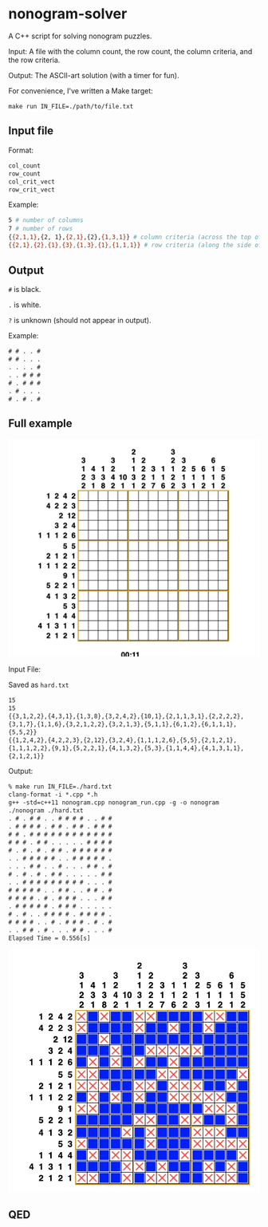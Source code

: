 # nonogram-solver

A C++ script for solving nonogram puzzles. 

Input: A file with the column count, the row count, the column criteria, and the row criteria.

Output: The ASCII-art solution (with a timer for fun).

For convenience, I've written a Make target:

```
make run IN_FILE=./path/to/file.txt
```

## Input file

Format:

```
col_count
row_count
col_crit_vect
row_crit_vect
```

Example:

```bash
5 # number of columns
7 # number of rows
{{2,1,1},{2, 1},{2,1},{2},{1,3,1}} # column criteria (across the top of the puzzle)
{{2,1},{2},{1},{3},{1,3},{1},{1,1,1}} # row criteria (along the side of the puzzle)
```

## Output

`#` is black.

`.` is white.

`?` is unknown (should not appear in output).

Example:
```
# # . . #
# # . . .
. . . . #
. . # # #
# . # # #
. # . . .
# . # . #
```
## Full example

![unsolved](./doc/unsolved.png)

Input File: 

Saved as `hard.txt`

```
15
15
{{3,1,2,2},{4,3,1},{1,3,8},{3,2,4,2},{10,1},{2,1,1,3,1},{2,2,2,2},{3,1,7},{1,1,6},{3,2,1,2,2},{3,2,1,3},{5,1,1},{6,1,2},{6,1,1,1},{5,5,2}}
{{1,2,4,2},{4,2,2,3},{2,12},{3,2,4},{1,1,1,2,6},{5,5},{2,1,2,1},{1,1,1,2,2},{9,1},{5,2,2,1},{4,1,3,2},{5,3},{1,1,4,4},{4,1,3,1,1},{2,1,2,1}}
```

Output:

```
% make run IN_FILE=./hard.txt
clang-format -i *.cpp *.h
g++ -std=c++11 nonogram.cpp nonogram_run.cpp -g -o nonogram
./nonogram ./hard.txt
. # . # # . . # # # # . . # #
. # # # # . # # . # # . # # #
# # . # # # # # # # # # # # #
# # # . # # . . . . . # # # #
# . # . # . # # . # # # # # #
. . # # # # # . . # # # # # .
. . . # # . . # . . . # # . #
# . # . # . # # . . . . . # #
. . # # # # # # # # # . . . #
# # # # # . . # # . . # # . #
# # # # . # . # # # . . . # #
. # # # # # . # # # . . . . .
# . # . . # # # # . # # # # .
# # # # . . # . # # # . # . #
. . # # . # . . . # # . . . #
Elapsed Time = 0.556[s]
```

![solved](./doc/solved.png)

## QED